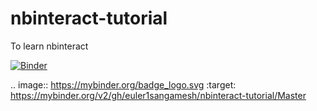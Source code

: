 # nbinteract-tutorial
To learn nbinteract

[![Binder](https://mybinder.org/badge_logo.svg)](https://mybinder.org/v2/gh/euler1sangamesh/nbinteract-tutorial/Master)


.. image:: https://mybinder.org/badge_logo.svg :target: https://mybinder.org/v2/gh/euler1sangamesh/nbinteract-tutorial/Master
